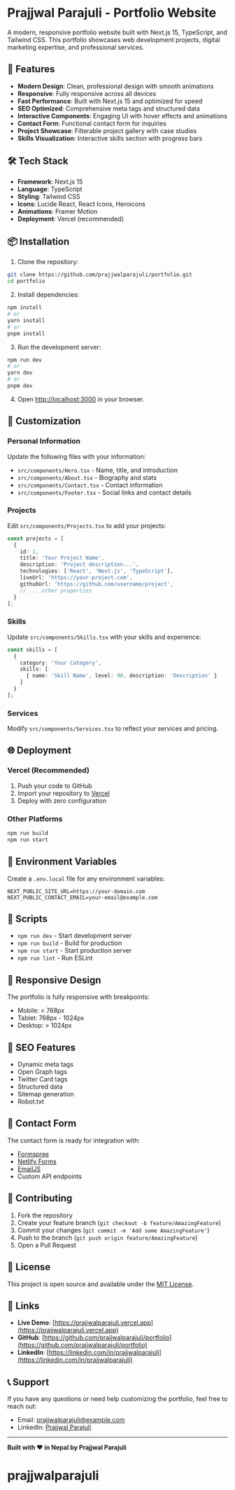 # Prajjwal Parajuli - Portfolio Website

A modern, responsive portfolio website built with Next.js 15, TypeScript, and Tailwind CSS. This portfolio showcases web development projects, digital marketing expertise, and professional services.

## 🚀 Features

- **Modern Design**: Clean, professional design with smooth animations
- **Responsive**: Fully responsive across all devices
- **Fast Performance**: Built with Next.js 15 and optimized for speed
- **SEO Optimized**: Comprehensive meta tags and structured data
- **Interactive Components**: Engaging UI with hover effects and animations
- **Contact Form**: Functional contact form for inquiries
- **Project Showcase**: Filterable project gallery with case studies
- **Skills Visualization**: Interactive skills section with progress bars

## 🛠️ Tech Stack

- **Framework**: Next.js 15
- **Language**: TypeScript
- **Styling**: Tailwind CSS
- **Icons**: Lucide React, React Icons, Heroicons
- **Animations**: Framer Motion
- **Deployment**: Vercel (recommended)

## 📦 Installation

1. Clone the repository:
```bash
git clone https://github.com/prajjwalparajuli/portfolio.git
cd portfolio
```

2. Install dependencies:
```bash
npm install
# or
yarn install
# or
pnpm install
```

3. Run the development server:
```bash
npm run dev
# or
yarn dev
# or
pnpm dev
```

4. Open [http://localhost:3000](http://localhost:3000) in your browser.

## 🎨 Customization

### Personal Information
Update the following files with your information:
- `src/components/Hero.tsx` - Name, title, and introduction
- `src/components/About.tsx` - Biography and stats
- `src/components/Contact.tsx` - Contact information
- `src/components/Footer.tsx` - Social links and contact details

### Projects
Edit `src/components/Projects.tsx` to add your projects:
```typescript
const projects = [
  {
    id: 1,
    title: 'Your Project Name',
    description: 'Project description...',
    technologies: ['React', 'Next.js', 'TypeScript'],
    liveUrl: 'https://your-project.com',
    githubUrl: 'https://github.com/username/project',
    // ... other properties
  }
];
```

### Skills
Update `src/components/Skills.tsx` with your skills and experience:
```typescript
const skills = [
  {
    category: 'Your Category',
    skills: [
      { name: 'Skill Name', level: 90, description: 'Description' }
    ]
  }
];
```

### Services
Modify `src/components/Services.tsx` to reflect your services and pricing.

## 🌐 Deployment

### Vercel (Recommended)
1. Push your code to GitHub
2. Import your repository to [Vercel](https://vercel.com)
3. Deploy with zero configuration

### Other Platforms
```bash
npm run build
npm run start
```

## 📝 Environment Variables

Create a `.env.local` file for any environment variables:
```env
NEXT_PUBLIC_SITE_URL=https://your-domain.com
NEXT_PUBLIC_CONTACT_EMAIL=your-email@example.com
```

## 🔧 Scripts

- `npm run dev` - Start development server
- `npm run build` - Build for production
- `npm run start` - Start production server
- `npm run lint` - Run ESLint

## 📱 Responsive Design

The portfolio is fully responsive with breakpoints:
- Mobile: < 768px
- Tablet: 768px - 1024px
- Desktop: > 1024px

## 🎯 SEO Features

- Dynamic meta tags
- Open Graph tags
- Twitter Card tags
- Structured data
- Sitemap generation
- Robot.txt

## 📧 Contact Form

The contact form is ready for integration with:
- [Formspree](https://formspree.io/)
- [Netlify Forms](https://www.netlify.com/products/forms/)
- [EmailJS](https://www.emailjs.com/)
- Custom API endpoints

## 🤝 Contributing

1. Fork the repository
2. Create your feature branch (`git checkout -b feature/AmazingFeature`)
3. Commit your changes (`git commit -m 'Add some AmazingFeature'`)
4. Push to the branch (`git push origin feature/AmazingFeature`)
5. Open a Pull Request

## 📄 License

This project is open source and available under the [MIT License](LICENSE).

## 🔗 Links

- **Live Demo**: [https://prajjwalparajuli.vercel.app](https://prajjwalparajuli.vercel.app)
- **GitHub**: [https://github.com/prajjwalparajuli/portfolio](https://github.com/prajjwalparajuli/portfolio)
- **LinkedIn**: [https://linkedin.com/in/prajjwalparajuli](https://linkedin.com/in/prajjwalparajuli)

## 📞 Support

If you have any questions or need help customizing the portfolio, feel free to reach out:

- Email: prajjwalparajuli@example.com
- LinkedIn: [Prajjwal Parajuli](https://linkedin.com/in/prajjwalparajuli)

---

**Built with ❤️ in Nepal by Prajjwal Parajuli**
# prajjwalparajuli
